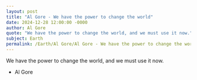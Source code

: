 ```yaml
---
layout: post
title: "Al Gore - We have the power to change the world"
date: 2024-12-28 12:00:00 -0000
author: Al Gore
quote: "We have the power to change the world, and we must use it now."
subject: Earth
permalink: /Earth/Al Gore/Al Gore - We have the power to change the world
---
```


We have the power to change the world, and we must use it now.

- Al Gore

